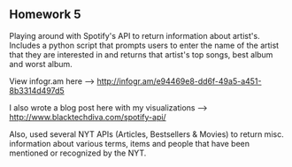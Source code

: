 ## Homework 5

Playing around with Spotify's API to return information about artist's. Includes a python script that prompts users to enter the name of the artist that they are interested in and returns that artist's top songs, best album and worst album.

View infogr.am here --> <a href="http://infogr.am/e94469e8-dd6f-49a5-a451-8b3314d497d5">http://infogr.am/e94469e8-dd6f-49a5-a451-8b3314d497d5</a>

I also wrote a blog post here with my visualizations --> <a href="http://www.blacktechdiva.com/spotify-api/">http://www.blacktechdiva.com/spotify-api/</a>


Also, used several NYT APIs (Articles, Bestsellers & Movies) to return misc. information about various terms, items and people that have been mentioned or recognized by the NYT.
